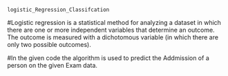                                                  logistic_Regression_Classifcation


#Logistic regression is a statistical method for analyzing a dataset in which there are one or more independent variables that determine an outcome. The outcome is measured with a dichotomous variable (in which there are only two possible outcomes).

#In the given code the algorithm is used to predict the Addmission of a person on the given Exam data.

